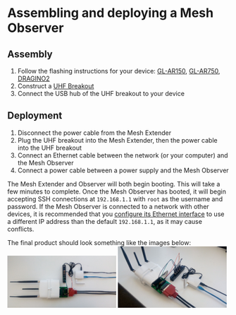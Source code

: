 # Assembling and deploying a Mesh Observer
## Assembly
1. Follow the flashing instructions for your device: [GL-AR150](../firmware/ar150-flash-process.md), [GL-AR750](../firmware/ar750-flash-process.md), [DRAGINO2](../firmware/dragino-flash-process.md)
2. Construct a [UHF Breakout](uhf-breakout.md)
3. Connect the USB hub of the UHF breakout to your device

## Deployment
1. Disconnect the power cable from the Mesh Extender
2. Plug the UHF breakout into the Mesh Extender, then the power cable into the UHF breakout
3. Connect an Ethernet cable between the network (or your computer) and the Mesh Observer
4. Connect a power cable between a power supply and the Mesh Observer

The Mesh Extender and Observer will both begin booting. This will take a few minutes to complete.
Once the Mesh Observer has booted, it will begin accepting SSH connections at `192.168.1.1` with `root` as the username and password.
If the Mesh Observer is connected to a network with other devices, it is recommended that you [configure its Ethernet interface](../../mesh-extender/software/network-configuration.md) to use a different IP address than the default `192.168.1.1`, as it may cause conflicts.

The final product should look something like the images below:  
<img src="../images/mesh-observer-build/observer-setup.jpg" width="49%"></img>
<img src="../images/mesh-observer-build/observer-setup-angled.jpg" width="49%"></img>
